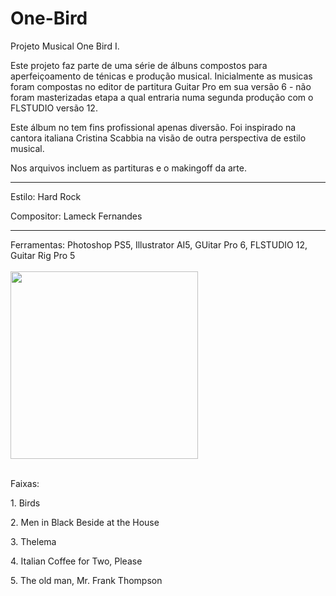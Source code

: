 # One-Bird
Projeto Musical One Bird I.

Este projeto faz parte de uma série de álbuns compostos para aperfeiçoamento de ténicas e produção musical. Inicialmente as musicas foram compostas no editor de partitura Guitar Pro em sua versão 6 - não foram masterizadas etapa a qual entraria numa segunda produção com o FLSTUDIO versão 12.

Este álbum no tem fins profissional apenas diversão. Foi inspirado na cantora italiana Cristina Scabbia na visão de outra perspectiva de estilo musical.

Nos arquivos incluem as partituras e o makingoff da arte.<br>

<hr>
<p>Estilo: Hard Rock</p>
<p>Compositor: Lameck Fernandes</p>

<hr>
Ferramentas: Photoshop PS5, Illustrator AI5, GUitar Pro 6, FLSTUDIO 12, Guitar Rig Pro 5
<br><br>

<img src="https://image.ibb.co/dkJeeQ/front.jpg" width="300" height="300">
<br><br>
<p>Faixas: </p>
<p>1. Birds</p>
<p>2. Men in Black Beside at the House</p>
<p>3. Thelema</p>
<p>4. Italian Coffee for Two, Please</p>
<p>5. The old man, Mr. Frank Thompson</p>

